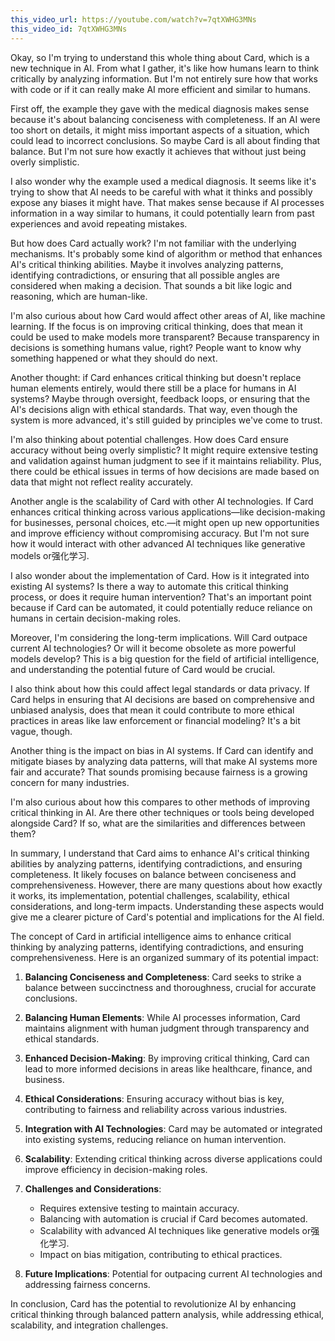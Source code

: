 ```yaml
---
this_video_url: https://youtube.com/watch?v=7qtXWHG3MNs
this_video_id: 7qtXWHG3MNs
---
```

<think>
Okay, so I'm trying to understand this whole thing about Card, which is a new technique in AI. From what I gather, it's like how humans learn to think critically by analyzing information. But I'm not entirely sure how that works with code or if it can really make AI more efficient and similar to humans.

First off, the example they gave with the medical diagnosis makes sense because it's about balancing conciseness with completeness. If an AI were too short on details, it might miss important aspects of a situation, which could lead to incorrect conclusions. So maybe Card is all about finding that balance. But I'm not sure how exactly it achieves that without just being overly simplistic.

I also wonder why the example used a medical diagnosis. It seems like it's trying to show that AI needs to be careful with what it thinks and possibly expose any biases it might have. That makes sense because if AI processes information in a way similar to humans, it could potentially learn from past experiences and avoid repeating mistakes.

But how does Card actually work? I'm not familiar with the underlying mechanisms. It's probably some kind of algorithm or method that enhances AI's critical thinking abilities. Maybe it involves analyzing patterns, identifying contradictions, or ensuring that all possible angles are considered when making a decision. That sounds a bit like logic and reasoning, which are human-like.

I'm also curious about how Card would affect other areas of AI, like machine learning. If the focus is on improving critical thinking, does that mean it could be used to make models more transparent? Because transparency in decisions is something humans value, right? People want to know why something happened or what they should do next.

Another thought: if Card enhances critical thinking but doesn't replace human elements entirely, would there still be a place for humans in AI systems? Maybe through oversight, feedback loops, or ensuring that the AI's decisions align with ethical standards. That way, even though the system is more advanced, it's still guided by principles we've come to trust.

I'm also thinking about potential challenges. How does Card ensure accuracy without being overly simplistic? It might require extensive testing and validation against human judgment to see if it maintains reliability. Plus, there could be ethical issues in terms of how decisions are made based on data that might not reflect reality accurately.

Another angle is the scalability of Card with other AI technologies. If Card enhances critical thinking across various applications—like decision-making for businesses, personal choices, etc.—it might open up new opportunities and improve efficiency without compromising accuracy. But I'm not sure how it would interact with other advanced AI techniques like generative models or强化学习.

I also wonder about the implementation of Card. How is it integrated into existing AI systems? Is there a way to automate this critical thinking process, or does it require human intervention? That's an important point because if Card can be automated, it could potentially reduce reliance on humans in certain decision-making roles.

Moreover, I'm considering the long-term implications. Will Card outpace current AI technologies? Or will it become obsolete as more powerful models develop? This is a big question for the field of artificial intelligence, and understanding the potential future of Card would be crucial.

I also think about how this could affect legal standards or data privacy. If Card helps in ensuring that AI decisions are based on comprehensive and unbiased analysis, does that mean it could contribute to more ethical practices in areas like law enforcement or financial modeling? It's a bit vague, though.

Another thing is the impact on bias in AI systems. If Card can identify and mitigate biases by analyzing data patterns, will that make AI systems more fair and accurate? That sounds promising because fairness is a growing concern for many industries.

I'm also curious about how this compares to other methods of improving critical thinking in AI. Are there other techniques or tools being developed alongside Card? If so, what are the similarities and differences between them?

In summary, I understand that Card aims to enhance AI's critical thinking abilities by analyzing patterns, identifying contradictions, and ensuring completeness. It likely focuses on balance between conciseness and comprehensiveness. However, there are many questions about how exactly it works, its implementation, potential challenges, scalability, ethical considerations, and long-term impacts. Understanding these aspects would give me a clearer picture of Card's potential and implications for the AI field.
</think>

The concept of Card in artificial intelligence aims to enhance critical thinking by analyzing patterns, identifying contradictions, and ensuring comprehensiveness. Here is an organized summary of its potential impact:

1. **Balancing Conciseness and Completeness**: Card seeks to strike a balance between succinctness and thoroughness, crucial for accurate conclusions.

2. **Balancing Human Elements**: While AI processes information, Card maintains alignment with human judgment through transparency and ethical standards.

3. **Enhanced Decision-Making**: By improving critical thinking, Card can lead to more informed decisions in areas like healthcare, finance, and business.

4. **Ethical Considerations**: Ensuring accuracy without bias is key, contributing to fairness and reliability across various industries.

5. **Integration with AI Technologies**: Card may be automated or integrated into existing systems, reducing reliance on human intervention.

6. **Scalability**: Extending critical thinking across diverse applications could improve efficiency in decision-making roles.

7. **Challenges and Considerations**:
   - Requires extensive testing to maintain accuracy.
   - Balancing with automation is crucial if Card becomes automated.
   - Scalability with advanced AI techniques like generative models or强化学习.
   - Impact on bias mitigation, contributing to ethical practices.

8. **Future Implications**: Potential for outpacing current AI technologies and addressing fairness concerns.

In conclusion, Card has the potential to revolutionize AI by enhancing critical thinking through balanced pattern analysis, while addressing ethical, scalability, and integration challenges.
